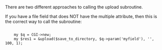 
There are two different approaches to calling the upload subroutine.

If you have a file field that does NOT have the multiple attribute, then this is the correct way to call the subroutine:

<code>
    my $q = CGI->new;
    my $res1 = &upload($save_to_directory, $q->param('myfield'), '', 100, 1);
</code>
